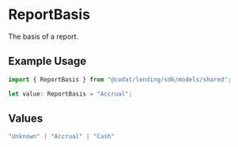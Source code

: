 # ReportBasis

The basis of a report.

## Example Usage

```typescript
import { ReportBasis } from "@codat/lending/sdk/models/shared";

let value: ReportBasis = "Accrual";
```

## Values

```typescript
"Unknown" | "Accrual" | "Cash"
```